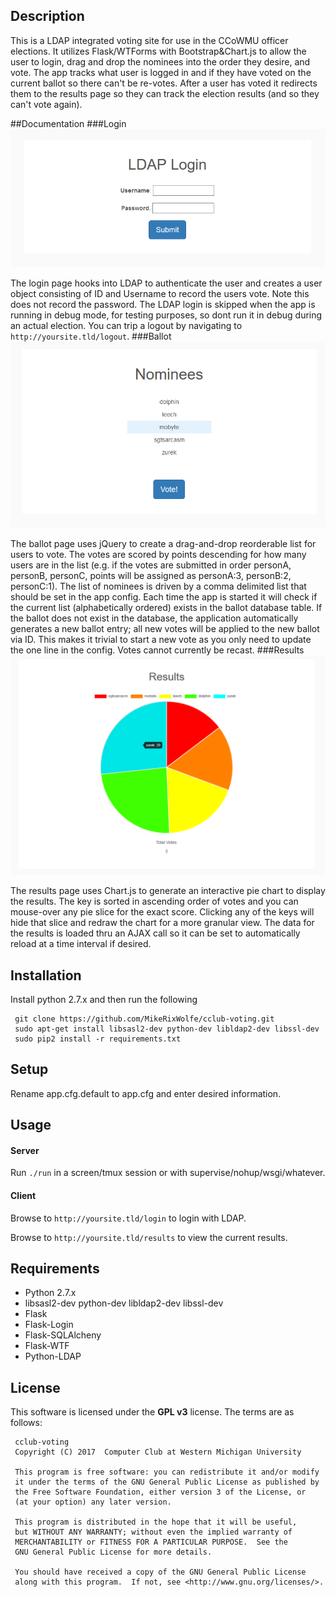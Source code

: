 ## Description
This is a LDAP integrated voting site for use in the CCoWMU officer elections. It utilizes Flask/WTForms with Bootstrap&Chart.js to allow the user to login, drag and drop the nominees into the order they desire, and vote. The app tracks what user is logged in and if they have voted on the current ballot so there can't be re-votes. After a user has voted it redirects them to the results page so they can track the election results (and so they can't vote again).

##Documentation
###Login
![login.html](/docs/images/login.png)

The login page hooks into LDAP to authenticate the user and creates a user object consisting of ID and Username to record the users vote. Note this does not record the password. The LDAP login is skipped when the app is running in debug mode, for testing purposes, so dont run it in debug during an actual election. You can trip a logout by navigating to `http://yoursite.tld/logout`.
###Ballot
![ballot.html](/docs/images/ballot.png)

The ballot page uses jQuery to create a drag-and-drop reorderable list for users to vote. The votes are scored by points descending for how many users are in the list (e.g. if the votes are submitted in order personA, personB, personC, points will be assigned as personA:3, personB:2, personC:1). The list of nominees is driven by a comma delimited list that should be set in the app config. Each time the app is started it will check if the current list (alphabetically ordered) exists in the ballot database table. If the ballot does not exist in the database, the application automatically generates a new ballot entry; all new votes will be applied to the new ballot via ID. This makes it trivial to start a new vote as you only need to update the one line in the config. Votes cannot currently be recast.
###Results
![results.html](/docs/images/results.png)

The results page uses Chart.js to generate an interactive pie chart to display the results. The key is sorted in ascending order of votes and you can mouse-over any pie slice for the exact score. Clicking any of the keys will hide that slice and redraw the chart for a more granular view. The data for the results is loaded thru an AJAX call so it can be set to automatically reload at a time interval if desired.


## Installation
Install python 2.7.x and then run the following

     git clone https://github.com/MikeRixWolfe/cclub-voting.git
     sudo apt-get install libsasl2-dev python-dev libldap2-dev libssl-dev
     sudo pip2 install -r requirements.txt

## Setup
Rename app.cfg.default to app.cfg and enter desired information.

## Usage
#### Server
Run `./run` in a screen/tmux session or with supervise/nohup/wsgi/whatever.
#### Client
Browse to `http://yoursite.tld/login` to login with LDAP.

Browse to `http://yoursite.tld/results` to view the current results.

## Requirements
* Python 2.7.x
* libsasl2-dev python-dev libldap2-dev libssl-dev
* Flask
* Flask-Login
* Flask-SQLAlcheny
* Flask-WTF
* Python-LDAP

## License
This software is licensed under the **GPL v3** license. The terms are as follows:
     
     cclub-voting
     Copyright (C) 2017  Computer Club at Western Michigan University
     
     This program is free software: you can redistribute it and/or modify
     it under the terms of the GNU General Public License as published by
     the Free Software Foundation, either version 3 of the License, or
     (at your option) any later version.
     
     This program is distributed in the hope that it will be useful,
     but WITHOUT ANY WARRANTY; without even the implied warranty of
     MERCHANTABILITY or FITNESS FOR A PARTICULAR PURPOSE.  See the
     GNU General Public License for more details.
     
     You should have received a copy of the GNU General Public License
     along with this program.  If not, see <http://www.gnu.org/licenses/>.
